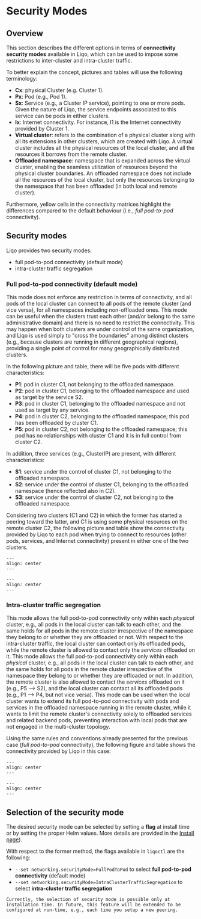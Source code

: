 # Security Modes

## Overview

This section describes the different options in terms of **connectivity security modes** available in Liqo, which can be used to impose some restrictions to inter-cluster and intra-cluster traffic.

To better explain the concept, pictures and tables will use the following terminology:

* **Cx**: physical Cluster (e.g. Cluster 1).
* **Px**: Pod (e.g., Pod 1).
* **Sx**: Service (e.g., a Cluster IP service), pointing to one or more pods. Given the nature of Liqo, the service endpoints associated to this service can be pods in either clusters.
* **Ix**: Internet connectivity. For instance, I1 is the Internet connectivity provided by Cluster 1.
* **Virtual cluster**: refers to the combination of a physical cluster along with all its extensions in other clusters, which are created with Liqo. A virtual cluster includes all the physical resources of the local cluster, and all the resources it borrows from the remote cluster.
* **Offloaded namespace**: namespace that is expanded across the virtual cluster, enabling the seamless utilization of resources beyond the physical cluster boundaries. An offloaded namespace does not include all the resources of the local cluster, but only the resources belonging to the namespace that has been offloaded (in both local and remote cluster).

Furthermore, yellow cells in the connectivity matrices highlight the differences compared to the default behaviour (i.e., _full pod-to-pod_ connectivity).

## Security modes

Liqo provides two security modes:

* full pod-to-pod connectivity (default mode)
* intra-cluster traffic segregation

### Full pod-to-pod connectivity (default mode)

This mode does not enforce any restriction in terms of connectivity, and all pods of the local cluster can connect to all pods of the remote cluster (and vice versa), for all namespaces including non-offloaded ones.
This mode can be useful when the clusters trust each other (and/or belong to the same administrative domain) and there is no need to restrict the connectivity.
This may happen when both clusters are under control of the same organization, and Liqo is used simply to "cross the boundaries" among distinct clusters (e.g., because clusters are running in different geographical regions), providing a single point of control for many geographically distributed clusters.

In the following picture and table, there will be five pods with different characteristics:

* **P1**: pod in cluster C1, not belonging to the offloaded namespace.
* **P2**: pod in cluster C1, belonging to the offloaded namespace and used as target by the service S2.
* **P3**: pod in cluster C1, belonging to the offloaded namespace and not used as target by any service.
* **P4**: pod in cluster C2, belonging to the offloaded namespace; this pod has been offloaded by cluster C1.
* **P5**: pod in cluster C2, not belonging to the offloaded namespace; this pod has no relationships with cluster C1 and it is in full control from cluster C2.

In addition, three services (e.g., ClusterIP) are present, with different characteristics:

* **S1**: service under the control of cluster C1, not belonging to the offloaded namespace.
* **S2**: service under the control of cluster C1, belonging to the offloaded namespace (hence reflected also in C2).
* **S3**: service under the control of cluster C2, not belonging to the offloaded namespace.

Considering two clusters (C1 and C2) in which the former has started a peering toward the latter, and C1 is using some physical resources on the remote cluster C2, the following picture and table show the connectivity provided by Liqo to each pod when trying to connect to resources (other pods, services, and Internet connectivity) present in either one of the two clusters.

```{figure} /_static/images/usage/security-modes/security-modes-schema.drawio.svg
---
align: center
---

```

```{figure} /_static/images/usage/security-modes/matrix-full-p2p.drawio.svg
---
align: center
---

```

### Intra-cluster traffic segregation

This mode allows the full pod-to-pod connectivity only within each _physical_ cluster, e.g., all pods in the local cluster can talk to each other, and the same holds for all pods in the remote cluster irrespective of the namespace they belong to or whether they are offloaded or not.
With respect to the intra-cluster traffic, the local cluster can contact only its offloaded pods, while the remote cluster is allowed to contact only the _services_ offloaded on it.
This mode allows the full pod-to-pod connectivity only within each _physical_ cluster, e.g., all pods in the local cluster can talk to each other, and the same holds for all pods in the remote cluster irrespective of the namespace they belong to or whether they are offloaded or not.
In addition, the remote cluster is also allowed to contact the _services_ offloaded on it (e.g., P5 --> S2), and the local cluster can contact all its offloaded pods (e.g., P1 --> P4, but not vice versa).
This mode can be used when the local cluster wants to extend its full pod-to-pod connectivity with pods and services in the offloaded namespace running in the remote cluster, while it wants to limit the remote cluster's connectivity solely to offloaded services and related backend pods, preventing interaction with local pods that are not engaged in the multi-cluster topology.

Using the same rules and conventions already presented for the previous case (_full pod-to-pod_ connectivity), the following figure and table shows the connectivity provided by Liqo in this case:

```{figure} /_static/images/usage/security-modes/security-modes-schema.drawio.svg
---
align: center
---

```

```{figure} /_static/images/usage/security-modes/matrix-traffic-segregation.drawio.svg
---
align: center
---

```

## Selection of the security mode

The desired security mode can be selected by setting a **flag** at install time or by setting the proper Helm values.
More details are provided in the [Install page](/installation/install.md)).

With respect to the former method, the flags available in `liqoctl` are the following:

* `--set networking.securityMode=FullPodToPod` to select **full pod-to-pod connectivity** (default mode)
* `--set networking.securityMode=IntraClusterTrafficSegregation` to select **intra-cluster traffic segregation**

```{admonition} Note
Currently, the selection of security mode is possible only at installation time. In future, this feature will be extended to be configured at run-time, e.g., each time you setup a new peering.
```
